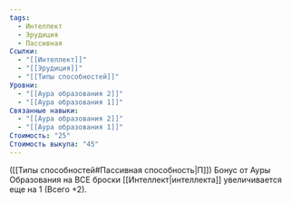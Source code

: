 ```yaml
---
tags:
  - Интеллект
  - Эрудиция
  - Пассивная
Ссылки:
  - "[[Интеллект]]"
  - "[[Эрудиция]]"
  - "[[Типы способностей]]"
Уровни:
  - "[[Аура образования 2]]"
  - "[[Аура образования 1]]"
Связанные навыки:
  - "[[Аура образования 2]]"
  - "[[Аура образования 1]]"
Стоимость: "25"
Стоимость выкупа: "45"
---
```

([[Типы способностей#Пассивная способность|П]]) Бонус от Ауры Образования на ВСЕ броски [[Интеллект|интеллекта]] увеличивается еще на 1 (Всего +2).

